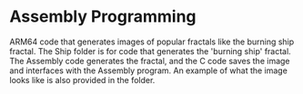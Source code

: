 # Assembly Programming

ARM64 code that generates images of popular fractals like the burning ship fractal. The Ship folder is for code that generates the 'burning ship' fractal. The Assembly code generates the fractal, and the C code saves the image and interfaces with the Assembly program. An example of what the image looks like is also provided in the folder. 

